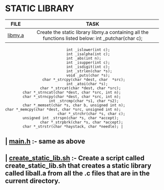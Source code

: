 # STATIC LIBRARY
| FILE | TASK |
| :---: | :---: |
| [libmy.a](https://github.com/Didimukhtar/alx-low_level_programming/blob/b1bf6bad7d6c25f656597c71ac2df2cc27579df1/0x09-static_libraries/libmy.a) | Create the static library libmy.a containing all the functions listed below: int _putchar(char c);
                                int _islower(int c);
                                int _isalpha(int c);
                                int _abs(int n);
                                int _isupper(int c);
                                int _isdigit(int c);
                                int _strlen(char *s);
                                void _puts(char *s);
                     char *_strcpy(char *dest, char  *src);
                                int _atoi(char *s);
                    char *_strcat(char *dest, char *src);
            char *_strncat(char *dest, char *src, int n);
            char *_strncpy(char *dest, char *src, int n);
                        int _strcmp(char *s1, char *s2);
            char *_memset(char *s, char b, unsigned int n);
    char *_memcpy(char *dest, char *src, unsigned int n);
                            char *_strchr(char *s, char c);
            unsigned int _strspn(char *s, char *accept);
                    char *_strpbrk(char *s, char *accept);
            char *_strstr(char *haystack, char *needle); |
| [main.h](https://github.com/Didimukhtar/alx-low_level_programming/blob/b1bf6bad7d6c25f656597c71ac2df2cc27579df1/0x09-static_libraries/main.h) :- same as above 
---
| [create_static_lib.sh](https://github.com/Didimukhtar/alx-low_level_programming/blob/b1bf6bad7d6c25f656597c71ac2df2cc27579df1/0x09-static_libraries/create_static_lib.sh) :- Create a script called create_static_lib.sh that creates a static library called liball.a from all the .c files that are in the current directory. 
---